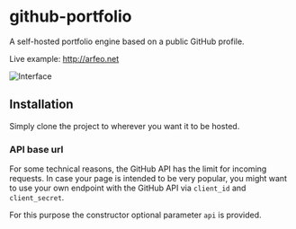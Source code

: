 # github-portfolio

A self-hosted portfolio engine based on a public GitHub profile.

Live example: http://arfeo.net

![Interface](http://arfeo.net/static/github-portfolio/interface.png)

## Installation

Simply clone the project to wherever you want it to be hosted.

### API base url

For some technical reasons, the GitHub API has the limit for incoming requests. In case your page is intended to be very popular, you might want to use your own endpoint with the GitHub API via `client_id` and `client_secret`.

For this purpose the constructor optional parameter `api` is provided.
